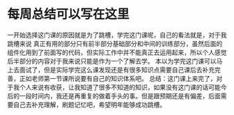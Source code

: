 # 每周总结可以写在这里
一开始选择这门课的原因就是为了跳槽，学完这门课呢，自己的看法就是，对于我跳槽来说 真正有用的部分只有前半部分基础部分和中间的训练部分，虽然后面的组件化用到了前面写的代码，但实际工作中并不能真正去运用起来，所以个人感觉后半部分的内容对于我来说只能是作为一个了解去学。
本以为学完这门课可以马上去面试了，但是实际学完这么课发现还是有很多知识点需要自己课后去补充完善，正如老师第一节课所说要有自己的知识体系吧。
总结：这门课上来完了，对于我个人来说有收获，让我知道了很多不知道的知识，如果没有这门课的话可能今后的一段时间内，我还是再重复的做着手头的事。但是跟预期还是有偏差，后面需要自己去补充理解，刷题记忆吧，希望明年能够成功跳槽。
